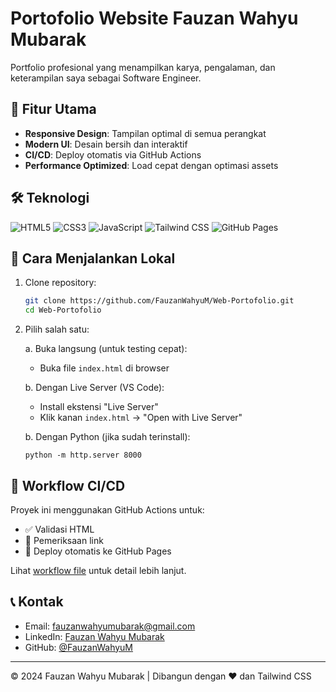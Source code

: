 # Portofolio Website Fauzan Wahyu Mubarak

Portfolio profesional yang menampilkan karya, pengalaman, dan keterampilan saya sebagai Software Engineer.

## 🚀 Fitur Utama

- **Responsive Design**: Tampilan optimal di semua perangkat
- **Modern UI**: Desain bersih dan interaktif
- **CI/CD**: Deploy otomatis via GitHub Actions
- **Performance Optimized**: Load cepat dengan optimasi assets

## 🛠 Teknologi

![HTML5](https://img.shields.io/badge/HTML5-E34F26?style=flat&logo=html5&logoColor=white)
![CSS3](https://img.shields.io/badge/CSS3-1572B6?style=flat&logo=css3&logoColor=white)
![JavaScript](https://img.shields.io/badge/JavaScript-F7DF1E?style=flat&logo=javascript&logoColor=black)
![Tailwind CSS](https://img.shields.io/badge/Tailwind_CSS-38B2AC?style=flat&logo=tailwind-css&logoColor=white)
![GitHub Pages](https://img.shields.io/badge/GitHub_Pages-222222?style=flat&logo=github-pages&logoColor=white)

## 🚀 Cara Menjalankan Lokal

1. Clone repository:
   ```bash
   git clone https://github.com/FauzanWahyuM/Web-Portofolio.git
   cd Web-Portofolio
   ```

2. Pilih salah satu:

    a. Buka langsung (untuk testing cepat):
    - Buka file `index.html` di browser

    b. Dengan Live Server (VS Code):
    - Install ekstensi "Live Server"
    - Klik kanan `index.html` → "Open with Live Server"

    b. Dengan Python (jika sudah terinstall):
    ```
    python -m http.server 8000
    ```

## 🔧 Workflow CI/CD

Proyek ini menggunakan GitHub Actions untuk:
- ✅ Validasi HTML
- 🔗 Pemeriksaan link
- 🚀 Deploy otomatis ke GitHub Pages

Lihat [workflow file](.github/workflows/porto.yml) untuk detail lebih lanjut.

## 📞 Kontak

- Email: [fauzanwahyumubarak@gmail.com](mailto:fauzanwahyumubarak@gmail.com)
- LinkedIn: [Fauzan Wahyu Mubarak](https://www.linkedin.com/in/fauzan-wahyu-mubarak-75ba56249/)
- GitHub: [@FauzanWahyuM](https://github.com/FauzanWahyuM)

---

© 2024 Fauzan Wahyu Mubarak | Dibangun dengan ❤️ dan Tailwind CSS